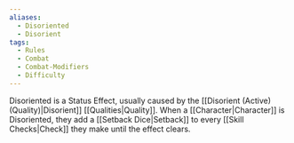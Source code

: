 ```yaml
---
aliases:
  - Disoriented
  - Disorient
tags:
  - Rules
  - Combat
  - Combat-Modifiers
  - Difficulty
---
```

Disoriented is a Status Effect, usually caused by the [[Disorient (Active) (Quality)|Disorient]] [[Qualities|Quality]]. When a [[Character|Character]] is Disoriented, they add a [[Setback Dice|Setback]] to every [[Skill Checks|Check]] they make until the effect clears.